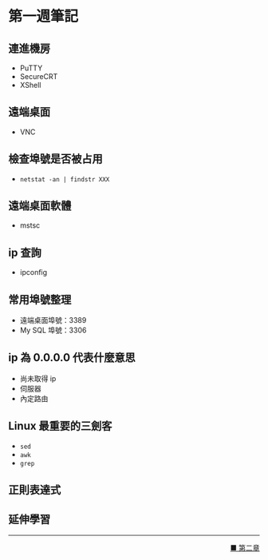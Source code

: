 # 第一週筆記
## 連進機房
* PuTTY
* SecureCRT
* XShell

## 遠端桌面
* VNC

## 檢查埠號是否被占用
* `netstat -an | findstr XXX`

## 遠端桌面軟體
* mstsc

## ip 查詢
* ipconfig

## 常用埠號整理
* 遠端桌面埠號：3389
* My SQL 埠號：3306

## ip 為 0.0.0.0 代表什麼意思
* 尚未取得 ip
* 伺服器
* 內定路由

## Linux 最重要的三劍客
* `sed`
* `awk`
* `grep`

## 正則表達式

## 延伸學習

<hr>

<a href="https://github.com/ChiaYuSu/linux107b/blob/master/Week%202.md"><p style="text-align:right">■ 第二章</p></a>
